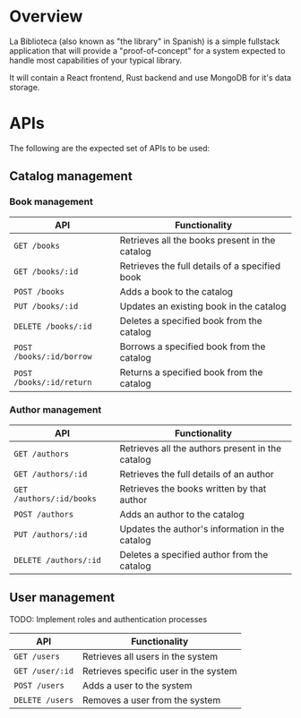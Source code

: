 # Overview

La Biblioteca (also known as "the library" in Spanish) is a simple fullstack application that will provide a "proof-of-concept" for a system expected to handle most capabilities of your typical library.

It will contain a React frontend, Rust backend and use MongoDB for it's data storage.

# APIs

The following are the expected set of APIs to be used:

## Catalog management

### Book management

| API                      | Functionality                                  |
| ------------------------ | ---------------------------------------------- |
| `GET /books`             | Retrieves all the books present in the catalog |
| `GET /books/:id`         | Retrieves the full details of a specified book |
| `POST /books`            | Adds a book to the catalog                     |
| `PUT /books/:id`         | Updates an existing book in the catalog        |
| `DELETE /books/:id`      | Deletes a specified book from the catalog      |
| `POST /books/:id/borrow` | Borrows a specified book from the catalog      |
| `POST /books/:id/return` | Returns a specified book from the catalog      |

### Author management

| API                      | Functionality                                    |
| ------------------------ | ------------------------------------------------ |
| `GET /authors`           | Retrieves all the authors present in the catalog |
| `GET /authors/:id`       | Retrieves the full details of an author          |
| `GET /authors/:id/books` | Retrieves the books written by that author       |
| `POST /authors`          | Adds an author to the catalog                    |
| `PUT /authors/:id`       | Updates the author's information in the catalog  |
| `DELETE /authors/:id`    | Deletes a specified author from the catalog      |

## User management

TODO: Implement roles and authentication processes

| API             | Functionality                         |
| --------------- | ------------------------------------- |
| `GET /users`    | Retrieves all users in the system     |
| `GET /user/:id` | Retrieves specific user in the system |
| `POST /users`   | Adds a user to the system             |
| `DELETE /users` | Removes a user from the system        |

